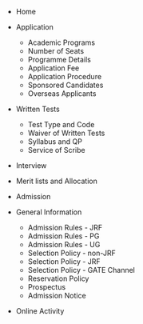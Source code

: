 * Home

* Application

	* Academic Programs
	* Number of Seats
	* Programme Details
	* Application Fee
	* Application Procedure
	* Sponsored Candidates
	* Overseas Applicants

* Written Tests

	* Test Type and Code
	* Waiver of Written Tests
	* Syllabus and QP
	* Service of Scribe

* Interview

* Merit lists and Allocation

* Admission

* General Information

	* Admission Rules - JRF
	* Admission Rules - PG
	* Admission Rules - UG
	* Selection Policy - non-JRF
	* Selection Policy - JRF
	* Selection Policy - GATE Channel
	* Reservation Policy
	* Prospectus
	* Admission Notice

* Online Activity

